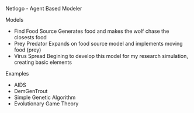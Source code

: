 Netlogo - Agent Based Modeler

Models 
* Find Food Source
       Generates food and makes the wolf chase the closests food
* Prey Predator
       Expands on food source model and implements moving food (prey)
* Virus Spread
	Begining to develop this model for my research simulation, creating basic elements

Examples
* AIDS
* DemGenTrout
* Simple Genetic Algorithm
* Evolutionary Game Theory
